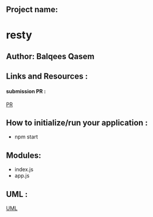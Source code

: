 ## Project name:

   # resty

## Author: Balqees Qasem

## Links and Resources :
   #### submission PR :
   
   [PR](https://github.com/Balqees-401-advanced-javascript/resty/pull/1)
         


## How to initialize/run your application :
  -  npm start

## Modules:

 - index.js
 - app.js


## UML :
 
 [UML](https://github.com/Balqees-401-advanced-javascript/resty/blob/base/reactCss.png)
        
